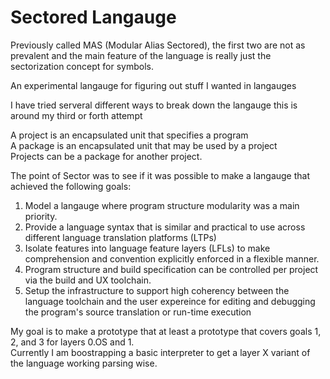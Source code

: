 # Sectored Langauge
Previously called MAS (Modular Alias Sectored), 
the first two are not as prevalent and the main feature of the language is really just
the sectorization concept for symbols.

An experimental langauge for figuring out stuff I wanted in langauges

I have tried serveral different ways to break down the langauge this is around my third or forth attempt

A project is an encapsulated unit that specifies a program  
A package is an encapsulated unit that may be used by a project  
Projects can be a package for another project.  

The point of Sector was to see if it was possible to make a langauge that achieved the following goals:
1. Model a langauge where program structure modularity was a main priority.
2. Provide a language syntax that is similar and practical to use across different 
	language translation platforms (LTPs)
3. Isolate features into language feature layers (LFLs) to make comprehension and convention
	 explicitly enforced in a flexible manner.
4. Program structure and build specification can be controlled per project via the build and UX toolchain.
5. Setup the infrastructure to support high coherency between the language toolchain and the 
   user expereince for editing and debugging the program's source translation or run-time execution
  
  
My goal is to make a prototype that at least a prototype that covers goals 1, 2, and 3 for layers 0.OS and 1.  
Currently I am boostrapping a basic interpreter to get a layer X variant of the language working parsing wise.
